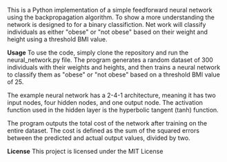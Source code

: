 This is a Python implementation of a simple feedforward neural network using the backpropagation algorithm. 
To show a more understanding the network is designed to for a binary classifiction.
Net work will classify individuals as either "obese" or "not obese" based on their weight and height using a threshold BMI value.

**Usage**
To use the code, simply clone the repository and run the neural_network.py file. The program generates a random dataset of 300 individuals with their weights and heights, and then trains a neural network to classify them as "obese" or "not obese" based on a threshold BMI value of 25.

The example neural network has a 2-4-1 architecture, meaning it has two input nodes, four hidden nodes, and one output node. The activation function used in the hidden layer is the hyperbolic tangent (tanh) function.

The program outputs the total cost of the network after training on the entire dataset. The cost is defined as the sum of the squared errors between the predicted and actual output values, divided by two.

**License**
This project is licensed under the MIT License
